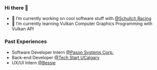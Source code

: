 ### Hi there 👋

- 🔭 I’m currently working on cool software stuff with [@Schulich Racing](https://github.com/Schulich-Racing)
- 🌱 I’m currently learning Vulkan Computer Graphics Programming with Vulkan API

### Past Experiences

- Software Developer Intern [@Pason Systems Corp.](https://www.pason.com)
- Back-end Developer [@Tech Start UCalgary](https://github.com/techstartucalgary)
- UX/UI Intern [@Bessie](https://bessiebox.com)

<!--
**nuhashaikh/nuhashaikh** is a ✨ _special_ ✨ repository because its `README.md` (this file) appears on your GitHub profile.

Here are some ideas to get you started:

- 🔭 I’m currently working on ...
- 🌱 I’m currently learning ...
- 👯 I’m looking to collaborate on ...
- 🤔 I’m looking for help with ...
- 💬 Ask me about ...
- 📫 How to reach me: ...
- 😄 Pronouns: ...
- ⚡ Fun fact: ...
-->
